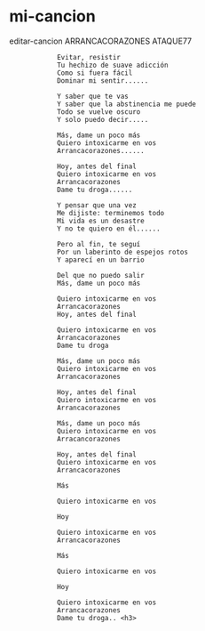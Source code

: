 # mi-cancion
editar-cancion
                                ARRANCACORAZONES ATAQUE77 
  
                Evitar, resistir
                Tu hechizo de suave adicción
                Como si fuera fácil
                Dominar mi sentir......
  
                Y saber que te vas
                Y saber que la abstinencia me puede
                Todo se vuelve oscuro
                Y solo puedo decir.....
  
                Más, dame un poco más
                Quiero intoxicarme en vos
                Arrancacorazones......
  
                Hoy, antes del final
                Quiero intoxicarme en vos
                Arrancacorazones
                Dame tu droga......
  
                Y pensar que una vez
                Me dijiste: terminemos todo
                Mi vida es un desastre
                Y no te quiero en él......
  
                Pero al fin, te seguí
                Por un laberinto de espejos rotos
                Y aparecí en un barrio
  
                Del que no puedo salir
                Más, dame un poco más
  
                Quiero intoxicarme en vos
                Arrancacorazones
                Hoy, antes del final
  
                Quiero intoxicarme en vos
                Arrancacorazones
                Dame tu droga
  
                Más, dame un poco más
                Quiero intoxicarme en vos
                Arrancacorazones
  
                Hoy, antes del final
                Quiero intoxicarme en vos
                Arrancacorazones
  
                Más, dame un poco más
                Quiero intoxicarme en vos
                Arracancorazones
  
                Hoy, antes del final
                Quiero intoxicarme en vos
                Arrancacorazones
  
                Más
  
                Quiero intoxicarme en vos
  
                Hoy
  
                Quiero intoxicarme en vos
                Arrancacorazones
  
                Más
  
                Quiero intoxicarme en vos
  
                Hoy
  
                Quiero intoxicarme en vos
                Arrancacorazones
                Dame tu droga.. <h3>
